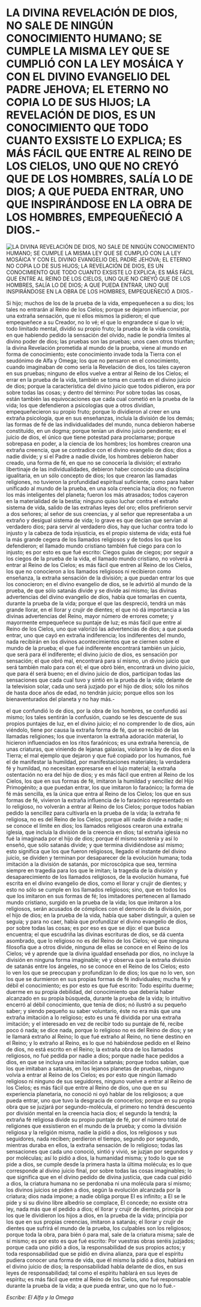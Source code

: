 # LA DIVINA REVELACIÓN DE DIOS, NO SALE DE NINGÚN CONOCIMIENTO HUMANO; SE CUMPLE LA MISMA LEY QUE SE CUMPLIÓ CON LA LEY MOSÁICA Y CON EL DIVINO EVANGELIO DEL PADRE JEHOVA; EL ETERNO NO COPIA LO DE SUS HIJOS; LA REVELACIÓN DE DIOS, ES UN CONOCIMIENTO QUE TODO CUANTO EXSISTE LO EXPLICA; ES MÁS FÁCIL QUE ENTRE AL REINO DE LOS CIELOS, UNO QUE NO CREYÓ QUE DE LOS HOMBRES, SALÍA LO DE DIOS; A QUE PUEDA ENTRAR, UNO QUE INSPIRÁNDOSE EN LA OBRA DE LOS HOMBRES, EMPEQUEÑECIÓ A DIOS.-

![LA DIVINA REVELACIÓN DE DIOS, NO SALE DE NINGÚN CONOCIMIENTO HUMANO; SE CUMPLE LA MISMA LEY QUE SE CUMPLIÓ CON LA LEY MOSÁICA Y CON EL DIVINO EVANGELIO DEL PADRE JEHOVA; EL ETERNO NO COPIA LO DE SUS HIJOS; LA REVELACIÓN DE DIOS, ES UN CONOCIMIENTO QUE TODO CUANTO EXSISTE LO EXPLICA; ES MÁS FÁCIL QUE ENTRE AL REINO DE LOS CIELOS, UNO QUE NO CREYÓ QUE DE LOS HOMBRES, SALÍA LO DE DIOS; A QUE PUEDA ENTRAR, UNO QUE INSPIRÁNDOSE EN LA OBRA DE LOS HOMBRES, EMPEQUEÑECIÓ A DIOS.-](http://www.alfayomega.pe/images/rollos/blanco.jpg)

Si hijo; muchos de los de la prueba de la vida, empequeñecen a su dios; los tales no entrarán al Reino de los Cielos; porque se dejaron influenciar, por una extraña sensación, que ni ellos mismos la pidieron; el que empequeñece a su Creador, no lo vé; el que lo engrandece sí que lo vé; todo limitado mental, dividió su propio fruto; la prueba de la vida consistía, en que habiendo pedido la sensación del olvido, nadie le pondría límites al divino poder de dios; las pruebas son las pruebas; unos caen otros triunfan; la divina Revelación prometida al mundo de la prueba, viene al mundo en forma de conocimiento; este conocimiento invade toda la Tierra con el seudónimo de Alfa y Omega; los que no pensaron en el conocimiento, cuando imaginaban de como sería la Revelación de dios, los tales cayeron en sus pruebas; ninguno de ellos vuelve a entrar al Reino de los Cielos; el errar en la prueba de la vida, también se toma en cuenta en el divino juicio de dios; porque la característica del divino juicio que todos pidieron, era por sobre todas las cosas; y dentro del término: Por sobre todas las cosas, están también las equivocaciones que cada cual cometió en la prueba de la vida; los que defendieron a psicologías que a otros dividían, empequeñecieron su propio fruto; porque lo dividieron al creer en una extraña psicología, que en sus enseñanzas, incluía la división de los demás; las formas de fé de las individualidades del mundo, nunca debieron haberse constituído, en un dogma; porque tenían un divino juicio pendiente; es el juicio de dios, el único que tiene potestad para proclamarse; porque sobrepasa en poder, a la ciencia de los hombres; los hombres crearon una extraña creencia, que se contradice con el divino evangelio de dios; dios a nadie divide; y si el Padre a nadie divide, los hombres debieron haber creado, una forma de fé, en que no se conocería la división; el extraño libertinaje de las individualidades, debieron haber conocido una disciplina igualitaria, en un sólo concepto de dios; los que crearon las llamadas religiones, no tuvieron la profundidad espíritual suficiente, como para haber unificado al mundo de la prueba, en una sola creencia hacia dios; no fueron los más inteligentes del planeta; fueron los más atrasados; todos cayeron en la materialidad de la bestia; ninguno quiso luchar contra el extraño sistema de vida, salido de las extrañas leyes del oro; ellos prefirieron servir a dos señores; al señor de sus creencias, y al señor que representaba a un extraño y desigual sistema de vida; lo grave es que decían que servían al verdadero dios; para servir al verdadero dios, hay que luchar contra todo lo injusto y la cabeza de toda injusticia, es el propio sistema de vida; está fué la más grande cegera de los llamados religiosos y de todos los que los defendieron; el llamado mundo cristiano también fué ciego para con lo injusto; es por esto es que fué escrito: Ciegos guías de ciegos; por seguir a los ciegos de la prueba de la vida, el llamado mundo cristiano, no volverá a entrar al Reino de los Cielos; es más fácil que entren al Reino de los Cielos, los que no conocieron a los llamados religiosos ni recibieron como enseñanza, la extraña sensación de la división; a que puedan entrar los que los conocieron; en el divino evangelio de dios, se le advirtió al mundo de la prueba, de que sólo satanás divide y se divide así mismo; las divinas advertencias del divino evangelio de dios, había que tomarlas en cuenta, durante la prueba de la vida; porque el que las despreció, tendrá un más grande llorar, en el llorar y crujir de dientes; el que nó dá importancia a las divinas advertencias del Reino, mayor número de errores comete; y mayormente empequeñece su puntaje de luz; es más fácil que entre al Reino de los Cielos, uno que valorizó las advertencias de dios; a que pueda entrar, uno que cayó en extraña indiferencia; los indiferentes del mundo, nada recibirán en los divinos acontecimientos que se ciernen sobre el mundo de la prueba; el que fué indiferente encontrará también un juicio, que será para él indiferente; el divino juicio de dios, es sensación por sensación; el que obró mal, encontrará para sí mismo, un divino juicio que será también malo para con él; el que obró bién, encontrará un divino juicio, que para él será bueno; en el divino juicio de dios, participan todas las sensaciones que cada cual tuvo y sintió en la prueba de la vida; delante de la television solar, cada uno será juzjado por el hijo de dios; sólo los niños de hasta doce años de edad, no tendrán juicio; porque ellos son los bienaventurados del planeta y no hay más.-

el que confundió lo de dios, por la obra de los hombres, se confundió así mismo; los tales sentirán la confusión, cuando se les descuente de sus propios puntajes de luz, en el divino juicio; el no comprender lo de dios, aún viéndolo, tiene por causa la extraña forma de fé, que se recibió de las llamadas religiones; los que inventaron la extraña adoración material, lo hicieron influenciados en los ritos faraónicos; es una extraña herencia, de unas criaturas, que viniendo de lejanas galaxias, violaron la ley de dios en la Tierra; el mal ejemplo que dejaron y que fué copiado por los humanos, fué el de manifestar la humildad, por manifestaciones materiales; la verdadera fé y humildad, no necesitan expresarse en el lujo material; la extraña ostentación no era del hijo de dios; y es más fácil que entren al Reino de los Cielos, los que en sus formas de fé, imitaron la humildad y sencillez del Hijo Primogénito; a que puedan entrar, los que imitaron lo faraónico; la forma de fé más sencilla, es la única que entra al Reino de los Cielos; los que en sus formas de fé, vivieron la extraña influencia de lo faraónico representado en lo religioso, no volverán a entrar al Reino de los Cielos; porque todos habían pedido la sencillez para cultivarla en la prueba de la vida; la extraña fé religiosa, no es del Reino de los Cielos; porque allí nadie divide a nadie; ni se conoce el límite en dios; los llamados religiosos crearon una extraña iglesia, que incluía la división de la creencia en dios; tal extraña iglesia no fué la imaginada por el hijo de dios; porque él mismo sostenía y así lo enseñó, que sólo satanás divide; y que termina dividiéndose así mismo; esto significa que los que fueron religiosos, llegado el instante del divino juicio, se dividen y terminan por desaparecer de la evolución humana; toda imitación a la división de satanás, por microscópica que sea, termina siempre en tragedia para los que le imitan; la tragedia de la división y desaparecimiento de los llamados religiosos, de la evolución humana, fué escrita en el divino evangelio de dios, como el llorar y crujir de dientes; y esto no sólo se cumple en los llamados religiosos; sino, que en todos los que los imitaron en sus formas de fé; los imitadores pertenecen al llamado mundo cristiano, surgido en la prueba de la vida; los que imitaron a los religiosos, serán acusados de cómplices con el demonio de la división, por el hijo de dios; en la prueba de la vida, había que saber distinguir, a quien se seguía; y para no caer, había que profundizar el divino evangelio de dios, por sobre todas las cosas; es por eso es que se dijo: el que busca encuentra; el que escudriña las divinas escrituras de dios, se dá cuenta asombrado, que lo religioso no es del Reino de los Cielos; vé que ninguna filosofía que a otros divide, ninguna de ellas se conoce en el Reino de los Cielos; vé y aprende que la divina igualdad enseñada por dios, no incluye la división en ninguna forma imaginable; vé y observa que la extraña división de satanás entre los ángeles, no se conoce en el Reino de los Cielos; esto lo ven los que se preocupan y profundizan lo de dios; los que no lo ven, son los que se durmieron en sus propias formas de fé individuales; mucha fé y débil el conocimiento; es por esto es que fué escrito: Todo espíritu duerme; duerme en su propia debilidad, del conocimiento que debería haber alcanzado en su propia búsqueda, durante la prueba de la vida; lo intuitivo encerró al débil conocimiento, que tenía de dios; nó ilustró a su pequeño saber; y siendo pequeño su saber voluntario, éste no era más que una extraña imitación a lo religioso; esto es una fé dividida por una extraña imitación; y el interesado en vez de recibir todo su puntaje de fé, recibe poco ó nada; se dice nada, porque lo religioso no es del Reino de dios; y se le llamará extraño al Reino; lo que fué extraño al Reino, no tiene destino en el Reino; y lo extraño al Reino, es lo que nó habiéndose pedido en el Reino de dios, no está escrito en el Reino; la extraña obra de los llamados religiosos, no fué pedida por nadie a dios; porque nadie hace pedidos a dios, en que se incluya una imitación a satanás; porque todos sabían, que los que imitaban a satanás, en los lejanos planetas de pruebas, ninguno volvía a entrar al Reino de los Cielos; es por esto que ningún llamado religioso ni ninguno de sus seguidores, ninguno vuelve a entrar al Reino de los Cielos; es más fácil que entre al Reino de dios, uno que en su experiencia planetaria, no conoció ni oyó hablar de los religiosos; a que pueda entrar, uno que tuvo la desgracia de conocerlos; porque en su propia obra que se juzjará por segundo-molécula, el primero no tendrá descuento por división mental en la creencia hacia dios; el segundo la tendrá; la extraña fé religiosa divide su propio puntaje de fé, por el número total de religiones que exsistieron en el mundo de la prueba; y como la división religiosa y la religión misma, nadie la pidió a dios, los religiosos y sus seguidores, nada reciben; perdieron el tiempo, segundo por segundo, mientras duraba en ellos, la extraña sensación de lo religioso; todas las sensaciones que cada uno conoció, sintió y vivió, se juzjan por segundos y por moléculas; así lo pidió a dios, la humanidad misma; y todo lo que se pide a dios, se cumple desde la primera hasta la última molécula; es lo que corresponde al divino juicio final, por sobre todas las cosas imaginables; lo que significa que en el divino pedido de divina justicia, que cada cual pidió a dios, la criatura humana no se perdonaba ni una molécula para sí mismo; los divinos juicios se piden a dios, según la evolución alcanzada por la criatura; dios nada impone; a nadie obliga porque El es infinito; a El se le pide y si su divino libre albedrío se complace, El concede; no exsiste otra ley, nada más que el pedido a dios; el llorar y crujir de dientes, principia por los que le dividieron los hijos a dios, en la prueba de la vida; principia por los que en sus propias creencias, imitaron a satanás; el llorar y crujir de dientes que sufrirá el mundo de la prueba, los culpables son los religiosos; porque toda la obra, para bién ó para mal, sale de la criatura misma; sale de sí mismo; es por esto es que fué escrito: Por vuestras obras seréis juzjados; porque cada uno pidió a dios, la responsabilidad de sus propios actos; y toda responsabilidad que se pidió en divina alianza, para que el espíritu pudiera conocer una forma de vida, que él mismo la pidió a dios, hablará en el divino juicio de dios; la responsabilidad habla delante de dios, en sus leyes de responsabilidad; tal como el espíritu hablará en sus leyes de espíritu; es más fácil que entre al Reino de los Cielos, uno fué responsable durante la prueba de la vida; a que pueda entrar, uno que no lo fué.-

*Escribe: El Alfa y la Omega*
